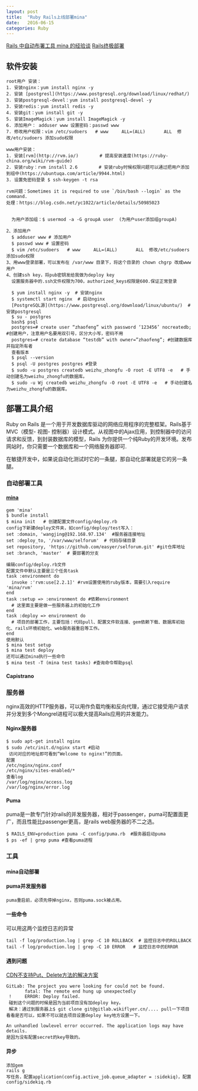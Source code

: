 ```yaml
---
layout: post
title:  "Ruby Rails上线部署mina"
date:   2016-06-15
categories: Ruby
---
```


[Rails 中自动布署工具 mina 的经验谈](http://www.tuicool.com/articles/qqyEZj)
[Rails终极部署](https://segmentfault.com/a/1190000002918225)

## 软件安装
```
root用户 安装：
1. 安装nginx：yum install nginx -y
2. 安装 [postgresl](https://www.postgresql.org/download/linux/redhat/)
3. 安装postgresql-devel：yum install postgresql-devel -y
3. 安装redis：yum install redis -y
4. 安装git：yum install git -y
5. 安装ImageMagick：yum install ImageMagick -y
6. 添加用户： adduser www 设置密码：passwd www
7. 修改用户权限：vim /etc/sudoers   # www     ALL=(ALL)       ALL  修改/etc/sudoers 添加sudo权限

www用户安装：
1. 安装[rvm](http://rvm.io/)        # 提高安装速度(https://ruby-china.org/wiki/rvm-guide)
2. 安装ruby：rvm install 2.6        # 安装ruby时候权限问题可以通过把用户添加到组中(https://ubuntuqa.com/article/9944.html)
3. 设置免密码登录 $ ssh-keygen -t rsa

rvm问题：Sometimes it is required to use `/bin/bash --login` as the command.
处理：https://blog.csdn.net/yc1022/article/details/50985023


  为用户添加组：$ usermod -a -G groupA user  (为用户user添加组groupA)

2、添加用户
  $ adduser www # 添加用户
  $ passwd www # 设置密码
  $ vim /etc/sudoers   # www     ALL=(ALL)       ALL  修改/etc/sudoers 添加sudo权限
3、用www登录部署，可以发布在 /var/www 目录下，将这个目录的 chown chgrp 改成www用户
4、创建ssh key，将pub密钥发给我做为deploy key
  设置服务器中的.ssh文件权限为700，authorized_keys权限是600.保证正常登录

  $ yum install nginx -y  # 安装nginx
  $ systemctl start nginx  # 启动nginx
  [PostgreSQL源](https://www.postgresql.org/download/linux/ubuntu/)  # 安装postgresql
  $ su - postgres
  bash$ psql
  postgres=# create user “zhaofeng” with password ‘123456’ nocreatedb; #创建用户，注意用户名要用双引号，区分大小写，密码不用
  postgres=# create database “testdb” with owner=”zhaofeng”; #创建数据库并指定所有者
  查看版本
  $ psql --version
  $ psql -U postgres postgres #登录
  $ sudo -u postgres createdb weizhu_zhongfu -O root -E UTF8 -e   # 手动创建名为weizhu_zhongfu的数据库。
  $ sudo -u Wj createdb weizhu_zhongfu -O root -E UTF8 -e   # 手动创建名为weizhu_zhongfu的数据库。

```
## 部署工具介绍
Ruby on Rails 是一个用于开发数据库驱动的网络应用程序的完整框架。Rails基于MVC（模型- 视图- 控制器）设计模式。从视图中的Ajax应用，到控制器中的访问请求和反馈，到封装数据库的模型，Rails 为你提供一个纯Ruby的开发环境。发布网站时，你只需要一个数据库和一个网络服务器即可.

在敏捷开发中，如果说自动化测试时它的一条腿，那自动化部署就是它的另一条腿。

### 自动部署工具

#### [mina](https://github.com/mina-deploy/mina)

```
gem 'mina'
$ bundle install
$ mina init   # 创建配置文件config/deploy.rb
config下新建deploy文件夹，如config/deploy/test写入：
set :domain, 'wangjing@192.168.97.134'  #服务器连接地址
set :deploy_to, '/var/www/selforum'  # 代码存储目录
set repository, 'https://github.com/easyer/selforum.git' #git仓库地址
set :branch, 'master'  # 要部署的分支

编辑config/deploy.rb文件
配置文件中默认主要是三个任务task
task :environment do
  invoke :'rvm:use[2.2.1]' #rvm设置使用的ruby版本，需要引入require 'mina/rvm'
end
task :setup => :environment do #依赖environment
  # 这里面主要是做一些服务器上的初始化工作
end
task :deploy => environment do
  # 项目的部署工作，主要包括：代码pull、配置文件软连接、gem依赖下载、数据库初始化、rails环境初始化、web服务器重启等工作。
end
使用默认
$ mina test setup
$ mina test deploy
还可以通过mina执行一些命令
$ mina test -T (mina test tasks) #查询命令帮助psql

```


#### Capistrano


### 服务器
nginx高效的HTTP服务器，可以用作负载均衡和反向代理，通过它接受用户请求并分发到多个Mongrel进程可以极大提高Rails应用的并发能力。

#### Nginx服务器

```
$ sudo apt-get install nginx
$ sudo /etc/init.d/nginx start #启动
 访问对应的地址即可看到“Welcome to nginx!”的页面。
配置
/etc/nginx/nginx.conf
/etc/nginx/sites-enabled/*
查看log
/var/log/nginx/access.log
/var/log/nginx/error.log

```

#### Puma

puma是一款专门针对rails的并发服务器，相对于passenger，puma可配置面更广，而且性能比passenger更高，是rails web服务器的不二之选。

```
$ RAILS_ENV=production puma -C config/puma.rb  #服务器启动puma
$ ps -ef | grep puma #查看puma进程
```

### 工具

#### mina自动部署


#### puma并发服务器

```
puma重启前，必须先停掉nginx，否则puma.sock被占用。
```





#### 一些命令

可以用这两个监控日志的异常

```
tail -f log/production.log | grep -C 10 ROLLBACK  # 监控日志中的ROLLBACK
tail -f log/production.log | grep -C 10 ERROR	# 监控日志中的ERROR
```






#### 遇到问题
[CDN不支持Put、Delete方法的解决方案](http://blog.csdn.net/gjf281/article/details/45037437)

```
GitLab: The project you were looking for could not be found.
       fatal: The remote end hung up unexpectedly
 !     ERROR: Deploy failed.
 碰到这个问题的时候是因为当前项目没有加deploy key。
 解决：通过到服务器上$ git clone git@gitlab.wikiflyer.cn/.... pull一下项目看看是否可以，如果不可以就去项目设置deploy key地方设置一下。
```

```
An unhandled lowlevel error occurred. The application logs may have details.
是因为没有配置secret的key导致的。
```

#### 异步
```
添加gem
rails g
写任务，配置application(config.active_job.queue_adapter = :sidekiq)，配置config/sidekiq.rb
```

